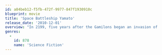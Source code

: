 ```yaml
---
id: a84beb12-f5fb-472f-9977-847f1930910c
blueprint: movie
title: 'Space Battleship Yamato'
release_date: '2010-12-01'
overview: "In 2199, five years after the Gamilons began an invasion of Earth, the planet has been ravaged by the aliens' bombs. The remnants of humanity have fled underground to escape the irradiated surface. One day, former pilot Susumu Kodai discovers a capsule sent from the planet Iscandar that tells of a device that can remove the radiation from the Earth's surface. The Earth Defense Force rebuilds the battleship Yamato with a new type of propulsion system to make the 148,000 light year trip to Iscandar in hopes of saving the Earth. Within one year, the radiation will drive the rest of humanity to extinction."
genres:
  -
    id: 878
    name: 'Science Fiction'
---
```

